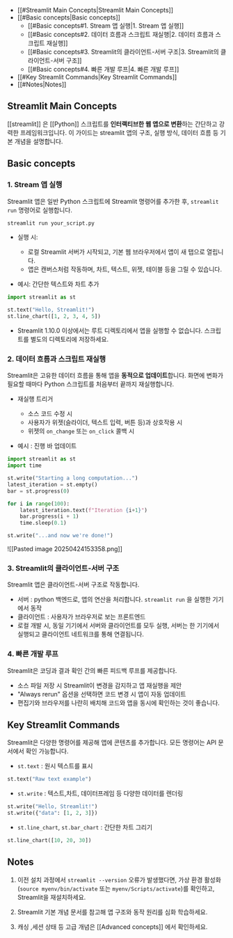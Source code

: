 - [[#Streamlit Main Concepts|Streamlit Main Concepts]]
- [[#Basic concepts|Basic concepts]]
	- [[#Basic concepts#1. Stream 앱 실행|1. Stream 앱 실행]]
	- [[#Basic concepts#2. 데이터 흐름과 스크립트 재실행|2. 데이터 흐름과 스크립트 재실행]]
	- [[#Basic concepts#3. Streamlit의 클라이언트-서버 구조|3. Streamlit의 클라이언트-서버 구조]]
	- [[#Basic concepts#4. 빠른 개발 루프|4. 빠른 개발 루프]]
- [[#Key Streamlit Commands|Key Streamlit Commands]]
- [[#Notes|Notes]]

## Streamlit Main Concepts

[[streamlit]] 은 [[Python]] 스크립트를 **인터랙티브한 웹 앱으로 변환**하는 간단하고 강력한 프레임워크입니다. 이 가이드는 streamlit 앱의 구조, 실행 방식, 데이터 흐름 등 기본 개념을 설명합니다.

## Basic concepts

### 1. Stream 앱 실행

Streamlit 앱은 일반 Python 스크립트에 Streamlit 명령어를 추가한 후, `streamlit run` 명령어로 실행합니다.

```bash
streamlit run your_script.py
```

- 실행 시:
	- 로컬 Streamlit 서버가 시작되고, 기본 웹 브라우저에서 앱이 새 탭으로 열립니다.
	- 앱은 캔버스처럼 작동하며, 차트, 텍스트, 위젯, 테이블 등을 그릴 수 있습니다.

- 예시: 간단한 텍스트와 차트 추가

```python
import streamlit as st

st.text("Hello, Streamlit!")
st.line_chart([1, 2, 3, 4, 5])
```

- Streamlit 1.10.0 이상에서는 루트 디렉토리에서 앱을 실행할 수 없습니다. 스크립트를 별도의 디렉토리에 저장하세요.

### 2. 데이터 흐름과 스크립트 재실행

Streamlit은 고유한 데이터 흐름을 통해 앱을 **동적으로 업데이트**합니다. 화면에 변화가 필요할 때마다 Python 스크립트를 처음부터 끝까지 재실행합니다.

- 재실행 트리거
	- 소스 코드 수정 시
	- 사용자가 위젯(슬라이더, 텍스트 입력, 버튼 등)과 상호작용 시
	- 위젯의 `on_change` 또는 `on_click` 콜백 시

- 예시 : 진행 바 업데이트

```python
import streamlit as st
import time

st.write("Starting a long computation...")
latest_iteration = st.empty()
bar = st.progress(0)

for i in range(100):
    latest_iteration.text(f"Iteration {i+1}")
    bar.progress(i + 1)
    time.sleep(0.1)

st.write("...and now we're done!")
```

![[Pasted image 20250424153358.png]]

### 3. Streamlit의 클라이언트-서버 구조

Streamlit 앱은 클라이언트-서버 구조로 작동합니다.
- 서버 : python 백엔드로, 앱의 연산을 처리합니다. `streamlit run` 을 실행한 기기에서 동작
- 클라이언트 : 사용자가 브라우저로 보는 프론트엔드
- 로컬 개발 시, 동일 기기에서 서버와 클라이언트를 모두 실행, 서버는 한 기기에서 실행되고 클라이언트 네트워크를 통해 연결됩니다.

### 4. 빠른 개발 루프

Streamlit은 코딩과 결과 확인 간의 빠른 피드백 루프를 제공합니다.
- 소스 파일 저장 시 Streamlit이 변경을 감지하고 앱 재실행을 제안
- "Always rerun" 옵션을 선택하면 코드 변경 시 앱이 자동 업데이트
- 편집기와 브라우저를 나란히 배치해 코드와 앱을 동시에 확인하는 것이 좋습니다.

## Key Streamlit Commands

Streamlit은 다양한 명령어를 제공해 앱에 콘텐츠를 추가합니다. 모든 명령어는 API 문서에서 확인 가능합니다.

- `st.text` : 원시 텍스트를 표시

```python
st.text("Raw text example")
```

- `st.write` : 텍스트,차트, 데이터프레임 등 다양한 데이터를 렌더링

```python
st.write("Hello, Streamlit!")
st.write({"data": [1, 2, 3]})
```

- `st.line_chart`, `st.bar_chart` : 간단한 차트 그리기

```python
st.line_chart([10, 20, 30])
```

## Notes

1. 이전 설치 과정에서 `streamlit --version` 오류가 발생했다면, 가상 환경 활성화(`source myenv/bin/activate` 또는 `myenv/Scripts/activate`)를 확인하고, Streamlit을 재설치하세요.

2. Streamlit 기본 개념 문서를 참고해 앱 구조와 동작 원리를 심화 학습하세요.

3. 캐싱 ,세션 상태 등 고급 개념은 [[Advanced concepts]] 에서 확인하세요.

